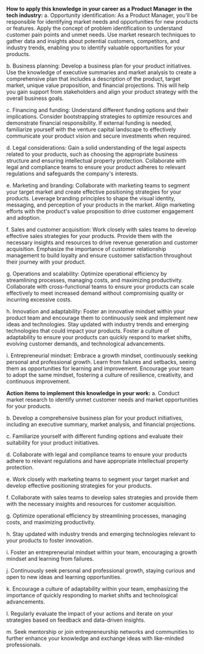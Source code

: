**How to apply this knowledge in your career as a Product Manager in the tech industry:**
a. Opportunity identification: As a Product Manager, you'll be responsible for identifying market needs and opportunities for new products or features. Apply the concept of problem identification to understand customer pain points and unmet needs. Use market research techniques to gather data and insights about potential customers, competitors, and industry trends, enabling you to identify valuable opportunities for your products.

b. Business planning: Develop a business plan for your product initiatives. Use the knowledge of executive summaries and market analysis to create a comprehensive plan that includes a description of the product, target market, unique value proposition, and financial projections. This will help you gain support from stakeholders and align your product strategy with the overall business goals.

c. Financing and funding: Understand different funding options and their implications. Consider bootstrapping strategies to optimize resources and demonstrate financial responsibility. If external funding is needed, familiarize yourself with the venture capital landscape to effectively communicate your product vision and secure investments when required.

d. Legal considerations: Gain a solid understanding of the legal aspects related to your products, such as choosing the appropriate business structure and ensuring intellectual property protection. Collaborate with legal and compliance teams to ensure your product adheres to relevant regulations and safeguards the company's interests.

e. Marketing and branding: Collaborate with marketing teams to segment your target market and create effective positioning strategies for your products. Leverage branding principles to shape the visual identity, messaging, and perception of your products in the market. Align marketing efforts with the product's value proposition to drive customer engagement and adoption.

f. Sales and customer acquisition: Work closely with sales teams to develop effective sales strategies for your products. Provide them with the necessary insights and resources to drive revenue generation and customer acquisition. Emphasize the importance of customer relationship management to build loyalty and ensure customer satisfaction throughout their journey with your product.

g. Operations and scalability: Optimize operational efficiency by streamlining processes, managing costs, and maximizing productivity. Collaborate with cross-functional teams to ensure your products can scale effectively to meet increased demand without compromising quality or incurring excessive costs.

h. Innovation and adaptability: Foster an innovative mindset within your product team and encourage them to continuously seek and implement new ideas and technologies. Stay updated with industry trends and emerging technologies that could impact your products. Foster a culture of adaptability to ensure your products can quickly respond to market shifts, evolving customer demands, and technological advancements.

i. Entrepreneurial mindset: Embrace a growth mindset, continuously seeking personal and professional growth. Learn from failures and setbacks, seeing them as opportunities for learning and improvement. Encourage your team to adopt the same mindset, fostering a culture of resilience, creativity, and continuous improvement.

**Action items to implement this knowledge in your work:**
a. Conduct market research to identify unmet customer needs and market opportunities for your products.

b. Develop a comprehensive business plan for your product initiatives, including an executive summary, market analysis, and financial projections.

c. Familiarize yourself with different funding options and evaluate their suitability for your product initiatives.

d. Collaborate with legal and compliance teams to ensure your products adhere to relevant regulations and have appropriate intellectual property protection.

e. Work closely with marketing teams to segment your target market and develop effective positioning strategies for your products.

f. Collaborate with sales teams to develop sales strategies and provide them with the necessary insights and resources for customer acquisition.

g. Optimize operational efficiency by streamlining processes, managing costs, and maximizing productivity.

h. Stay updated with industry trends and emerging technologies relevant to your products to foster innovation.

i. Foster an entrepreneurial mindset within your team, encouraging a growth mindset and learning from failures.

j. Continuously seek personal and professional growth, staying curious and open to new ideas and learning opportunities.

k. Encourage a culture of adaptability within your team, emphasizing the importance of quickly responding to market shifts and technological advancements.

l. Regularly evaluate the impact of your actions and iterate on your strategies based on feedback and data-driven insights.

m. Seek mentorship or join entrepreneurship networks and communities to further enhance your knowledge and exchange ideas with like-minded professionals.
